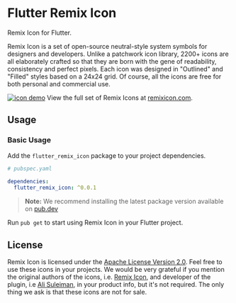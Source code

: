 # Flutter Remix Icon

Remix Icon for Flutter.

Remix Icon is a set of open-source neutral-style system symbols for designers and developers. Unlike a patchwork icon library, 2200+ icons are all elaborately crafted so that they are born with the gene of readability, consistency and perfect pixels. Each icon was designed in "Outlined" and "Filled" styles based on a 24x24 grid. Of course, all the icons are free for both personal and commercial use.

[![icon demo](http://cdn.remixicon.com/preview.svg)](https://remixicon.com)
View the full set of Remix Icons at [remixicon.com](https://remixicon.com).

## Usage

### Basic Usage

Add the `flutter_remix_icon` package to your project dependencies.

```yaml
# pubspec.yaml

dependencies:
  flutter_remix_icon: ^0.0.1

```

> **Note:** We recommend installing the latest package version available on [pub.dev](https://pub.dev)

Run `pub get` to start using Remix Icon in your Flutter project.

## License

Remix Icon is licensed under the [Apache License Version 2.0](https://github.com/Remix-Design/remixicon/blob/master/License).  Feel free to use these icons in your projects. We would be very grateful if you mention the original authors of the icons, i.e. [Remix Icon](https://remixicon.com), and developer of the plugin, i.e [Ali Suleiman](https://twitter.com/MzeeAlii), in your product info, but it's not required. The only thing we ask is that these icons are not for sale.